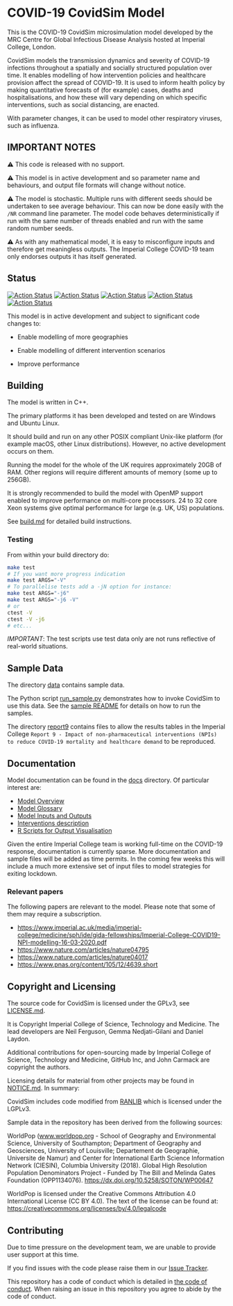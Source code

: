 # COVID-19 CovidSim Model

This is the COVID-19 CovidSim microsimulation model developed by the MRC Centre
for Global Infectious Disease Analysis hosted at Imperial College, London.

CovidSim models the transmission dynamics and severity of COVID-19 infections
throughout a spatially and socially structured population over time.  It enables
modelling of how intervention policies and healthcare provision affect the
spread of COVID-19.  It is used to inform health policy by making quantitative 
forecasts of (for example) cases, deaths and hospitalisations, and how these will 
vary depending on which specific interventions, such as social distancing, are enacted.

With parameter changes, it can be used to model other respiratory viruses, 
such as influenza.

## IMPORTANT NOTES

:warning: This code is released with no support.

:warning: This model is in active development and so parameter name and
behaviours, and output file formats will change without notice.

:warning: The model is stochastic. Multiple runs with different seeds should be
undertaken to see average behaviour. This can now be done easily with the `/NR`
command line parameter. The model code behaves deterministically if run with the
same number of threads enabled and run with the same random number seeds.

:warning: As with any mathematical model, it is easy to misconfigure inputs and
therefore get meaningless outputs. The Imperial College COVID-19 team only
endorses outputs it has itself generated.

## Status

[![Action Status](https://github.com/mrc-ide/covid-sim/workflows/Build%20&%20Publish%20Docker/badge.svg)](https://github.com/mrc-ide/covid-sim/actions)
[![Action Status](https://github.com/mrc-ide/covid-sim/workflows/Doxygen%20Action/badge.svg)](https://github.com/mrc-ide/covid-sim/actions)
[![Action Status](https://github.com/mrc-ide/covid-sim/workflows/CI%20for%20different%20Linux%20distributions/badge.svg)](https://github.com/mrc-ide/covid-sim/actions)
[![Action Status](https://github.com/mrc-ide/covid-sim/workflows/CI%20for%20macOS/badge.svg)](https://github.com/mrc-ide/covid-sim/actions)
[![Action Status](https://github.com/mrc-ide/covid-sim/workflows/CI%20for%20Windows/badge.svg)](https://github.com/mrc-ide/covid-sim/actions)

This model is in active development and subject to significant code changes
to:

- Enable modelling of more geographies

- Enable modelling of different intervention scenarios

- Improve performance

## Building

The model is written in C++.

The primary platforms it has been developed and tested on are Windows and Ubuntu Linux.

It should build and run on any other POSIX compliant Unix-like platform (for example macOS, other Linux distributions).  However, no active development occurs on them.

Running the model for the whole of the UK requires approximately 20GB of RAM.
Other regions will require different amounts of memory (some up to 256GB).

It is strongly recommended to build the model with OpenMP support enabled to
improve performance on multi-core processors. 24 to 32 core Xeon systems give
optimal performance for large (e.g. UK, US) populations.

See [build.md](./docs/build.md) for detailed build instructions.

### Testing

From within your build directory do:

```sh
make test
# If you want more progress indication
make test ARGS="-V"
# To parallelise tests add a -jN option for instance:
make test ARGS="-j6"
make test ARGS="-j6 -V"
# or
ctest -V
ctest -V -j6
# etc...
```

*IMPORTANT*: The test scripts use test data only are not runs reflective of
real-world situations.

## Sample Data

The directory [data](./data) contains sample data.

The Python script [run_sample.py](./data/run_sample.py) demonstrates how to
invoke CovidSim to use this data.  See the [sample README](./data/README.md) for
details on how to run the samples.

The directory [report9](./report9) contains files to allow the results tables in the Imperial College
`Report 9 - Impact of non-pharmaceutical interventions (NPIs) to reduce COVID-19 mortality and healthcare demand`
to be reproduced.

## Documentation

Model documentation can be found in the [docs](./docs) directory.  Of
particular interest are:

- [Model Overview](./docs/model-overview.md)
- [Model Glossary](./docs/model-glossary.md)
- [Model Inputs and Outputs](./docs/inputs-and-outputs.md)
- [Interventions description](./docs/intervention-description.md)
- [R Scripts for Output Visualisation](./docs/inputs-and-outputs.md#r-summary-visualisations)

Given the entire Imperial College team is working full-time on the COVID-19
response, documentation is currently sparse. More documentation and sample files
will be added as time permits. In the coming few weeks this will include a much
more extensive set of input files to model strategies for exiting lockdown.

### Relevant papers

The following papers are relevant to the model.  Please note that some of them
may require a subscription.

- <https://www.imperial.ac.uk/media/imperial-college/medicine/sph/ide/gida-fellowships/Imperial-College-COVID19-NPI-modelling-16-03-2020.pdf>
- <https://www.nature.com/articles/nature04795>
- <https://www.nature.com/articles/nature04017>
- <https://www.pnas.org/content/105/12/4639.short>

## Copyright and Licensing

The source code for CovidSim is licensed under the GPLv3, see
[LICENSE.md](LICENSE.md).

It is Copyright Imperial College of Science, Technology and Medicine. The
lead developers are Neil Ferguson, Gemma Nedjati-Gilani and Daniel Laydon.

Additional contributions for open-sourcing made by Imperial College of
Science, Technology and Medicine, GitHub Inc, and John Carmack are copyright
the authors.

Licensing details for material from other projects may be found in
[NOTICE.md](NOTICE.md). In summary:

CovidSim includes code modified from
[RANLIB](https://people.sc.fsu.edu/~jburkardt/c_src/ranlib/ranlib.html) which
is licensed under the LGPLv3.

Sample data in the repository has been derived from the following sources:

WorldPop (www.worldpop.org - School of Geography and Environmental Science,
University of Southampton; Department of Geography and Geosciences, University
of Louisville; Departement de Geographie, Universite de Namur) and Center for
International Earth Science Information Network (CIESIN), Columbia University
(2018). Global High Resolution Population Denominators Project - Funded by The
Bill and Melinda Gates Foundation (OPP1134076).
<https://dx.doi.org/10.5258/SOTON/WP00647>

WorldPop is licensed under the Creative Commons Attribution 4.0 International
License (CC BY 4.0).  The text of the license can be found at:
<https://creativecommons.org/licenses/by/4.0/legalcode>

## Contributing

Due to time pressure on the development team, we are unable to provide user
support at this time.

If you find issues with the code please raise them in our
[Issue Tracker](https://github.com/mrc-ide/covid-sim/issues).

This repository has a code of conduct which is detailed in
[the code of conduct](./CODE_OF_CONDUCT.md).  When raising an issue in this
repository you agree to abide by the code of conduct.
